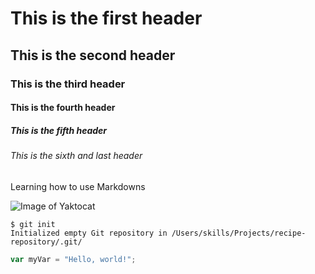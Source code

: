 # This is the first header
## This is the second header
### This is the third header
#### This is the fourth header
##### This is the fifth header
###### This is the sixth and last header

Learning how to use Markdowns

![Image of Yaktocat](https://octodex.github.com/images/yaktocat.png)

```
$ git init
Initialized empty Git repository in /Users/skills/Projects/recipe-repository/.git/
```

``` javascript
var myVar = "Hello, world!";
```



